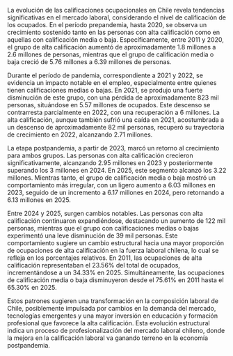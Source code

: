 La evolución de las calificaciones ocupacionales en Chile revela tendencias significativas en el mercado laboral, considerando el nivel de calificación de los ocupados. En el período prepandemia, hasta 2020, se observa un crecimiento sostenido tanto en las personas con alta calificación como en aquellas con calificación media o baja. Específicamente, entre 2011 y 2020, el grupo de alta calificación aumentó de aproximadamente 1.8 millones a 2.6 millones de personas, mientras que el grupo de calificación media o baja creció de 5.76 millones a 6.39 millones de personas.

Durante el período de pandemia, correspondiente a 2021 y 2022, se evidencia un impacto notable en el empleo, especialmente entre quienes tienen calificaciones medias o bajas. En 2021, se produjo una fuerte disminución de este grupo, con una pérdida de aproximadamente 823 mil personas, situándose en 5.57 millones de ocupados. Este descenso se contrarresta parcialmente en 2022, con una recuperación a 6 millones. La alta calificación, aunque también sufrió una caída en 2021, acostumbrada a un descenso de aproximadamente 82 mil personas, recuperó su trayectoria de crecimiento en 2022, alcanzando 2.71 millones.

La etapa postpandemia, a partir de 2023, marcó un retorno al crecimiento para ambos grupos. Las personas con alta calificación crecieron significativamente, alcanzando 2.95 millones en 2023 y posteriormente superando los 3 millones en 2024. En 2025, este segmento alcanzó los 3.22 millones. Mientras tanto, el grupo de calificación media o baja mostró un comportamiento más irregular, con un ligero aumento a 6.03 millones en 2023, seguido de un incremento a 6.17 millones en 2024, pero retornando a 6.13 millones en 2025.

Entre 2024 y 2025, surgen cambios notables. Las personas con alta calificación continuaron expandiéndose, destacando un aumento de 122 mil personas, mientras que el grupo con calificaciones medias o bajas experimentó una leve disminución de 39 mil personas. Este comportamiento sugiere un cambio estructural hacia una mayor proporción de ocupaciones de alta calificación en la fuerza laboral chilena, lo cual se refleja en los porcentajes relativos. En 2011, las ocupaciones de alta calificación representaban el 23.56% del total de ocupados, incrementándose a un 34.33% en 2025. Simultáneamente, las ocupaciones de calificación media o baja disminuyeron desde el 75.61% en 2011 hasta el 65.30% en 2025.

Estos patrones sugieren una transformación en la composición laboral de Chile, posiblemente impulsada por cambios en la demanda del mercado, tecnologías emergentes y una mayor inversión en educación y formación profesional que favorece la alta calificación. Esta evolución estructural indica un proceso de profesionalización del mercado laboral chileno, donde la mejora en la calificación laboral va ganando terreno en la economía postpandemia.
